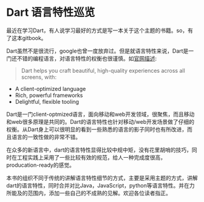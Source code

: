 # Dart 语言特性巡览

最近在学习Dart，有人说学习最好的方式是写一本关于这个主题的书籍。so，有了这本gitbook。

Dart虽然不是很流行，google也曾一度放弃过。但是就语言特性来说，Dart是一门还不错的编程语言，对语言特性的权衡也很谨慎。如[官网描述](https://www.dartlang.org/): 

> Dart helps you craft beautiful, high-quality experiences across all screens, with:
- A client-optimized language
- Rich, powerful frameworks
- Delightful, flexible tooling

Dart是一门client-optmized语言，面向移动和web开发领域，很聚焦，而且移动和web很多原理是共同的。Dart的语言特性也针对移动/web开发场景做了仔细的权衡。从Dart身上可以很明显的看到一些熟悉的语言的影子同时也有所改进，而且语言的一致性做的非常不错。

在众多的新语言中，dart的语言特性显得比较中规中矩，没有花里胡哨的技巧，同时在工程实践上采用了一些比较有效的规范，给人一种完成度很高，producation-ready的感觉。

本书的组织不同于传统的讲解语言特性细节的方式，主要是采用主题的方式，讲解dart的语言特性，同时合并对比Java，JavaScript，python等语言特性。并在力所能及的范围内，添加一些自己的不成熟的见解。欢迎各位读者指正。